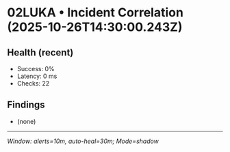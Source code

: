 # 02LUKA • Incident Correlation (2025-10-26T14:30:00.243Z)

## Health (recent)
- Success: 0%
- Latency: 0 ms
- Checks: 22

## Findings
- (none)

---
_Window: alerts=10m, auto-heal=30m; Mode=shadow_